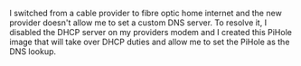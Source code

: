 I switched from a cable provider to fibre optic home internet and the new provider doesn't allow me to set a custom DNS server. To resolve it, I disabled the DHCP server on my providers modem and I created this PiHole image that will take over DHCP duties and allow me to set the PiHole as the DNS lookup.
